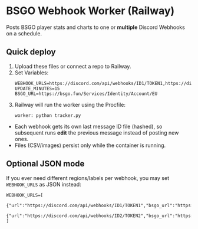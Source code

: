# BSGO Webhook Worker (Railway)

Posts BSGO player stats and charts to one or **multiple** Discord Webhooks on a schedule.

## Quick deploy
1) Upload these files or connect a repo to Railway.
2) Set Variables:
   ```env
   WEBHOOK_URLS=https://discord.com/api/webhooks/ID1/TOKEN1,https://discord.com/api/webhooks/ID2/TOKEN2
   UPDATE_MINUTES=15
   BSGO_URL=https://bsgo.fun/Services/Identity/Account/EU
   ```
3) Railway will run the worker using the Procfile:
   ```
   worker: python tracker.py
   ```

- Each webhook gets its own last message ID file (hashed), so subsequent runs **edit** the previous message instead of posting new ones.
- Files (CSV/images) persist only while the container is running.

## Optional JSON mode
If you ever need different regions/labels per webhook, you may set `WEBHOOK_URLS` as JSON instead:
```env
WEBHOOK_URLS=[
  {"url":"https://discord.com/api/webhooks/ID1/TOKEN1","bsgo_url":"https://bsgo.fun/Services/Identity/Account/EU","label":"EU"},
  {"url":"https://discord.com/api/webhooks/ID2/TOKEN2","bsgo_url":"https://bsgo.fun/Services/Identity/Account/US","label":"US"}
]
```
